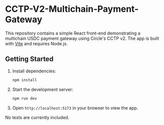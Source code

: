 # CCTP-V2-Multichain-Payment-Gateway

This repository contains a simple React front-end demonstrating a multichain USDC payment gateway using Circle's CCTP v2. The app is built with [Vite](https://vitejs.dev/) and requires Node.js.

## Getting Started

1. Install dependencies:
   ```bash
   npm install
   ```
2. Start the development server:
   ```bash
   npm run dev
   ```
3. Open `http://localhost:5173` in your browser to view the app.

No tests are currently included.
